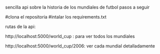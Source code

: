 sencilla api sobre la historia de los mundiales de futbol 
pasos a seguir 

#clona el repositoria
#intalar los requirements.txt

rutas de la api: 

http://localhost:5000/world_cup : para ver todos los mundiales

http://localhost:5000/world_cup/2006: ver cada mundial detalladamente

